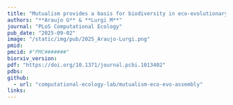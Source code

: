```yaml
---
title: "Mutualism provides a basis for biodiversity in eco-evolutionary community assembly"
authors: "**Araujo G** & **Lurgi M**"
journal: "PLoS Computational Ecology"
pub_date: "2025-09-02"
image: "/static/img/pub/2025_Araujo-Lurgi.png"
pmid: 
pmcid: #"PMC#######"
biorxiv_version: 
pdf: "https://doi.org/10.1371/journal.pcbi.1013402"
pdbs:
github: 
  - url: "computational-ecology-lab/mutualism-eco-evo-assembly"
links:
---
```

